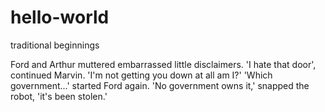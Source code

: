 # hello-world
traditional beginnings

Ford and Arthur muttered embarrassed little disclaimers.
'I hate that door', continued Marvin. 'I'm not getting you down at all am I?'
'Which government...' started Ford again.
'No government owns it,' snapped the robot, 'it's been stolen.'
